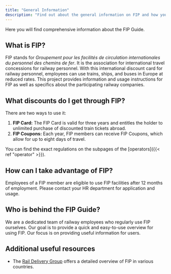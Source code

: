 ```yaml
---
title: "General Information"
description: "Find out about the general information on FIP and how you can use FIP."
---
```


Here you will find comprehensive information about the FIP Guide.

## What is FIP?

FIP stands for _Groupement pour les facilités de circulation internationales du personnel des chemins de fer_. It is the association for international travel concessions for railway personnel.
With this international discount card for railway personnel, employees can use trains, ships, and buses in Europe at reduced rates.
This project provides information and usage instructions for FIP as well as specifics about the participating railway companies.

## What discounts do I get through FIP?

There are two ways to use it:

1. **FIP Card:** The FIP Card is valid for three years and entitles the holder to unlimited purchase of discounted train tickets abroad.
2. **FIP Coupons:** Each year, FIP members can receive FIP Coupons, which allow for up to eight days of travel.

You can find the exact regulations on the subpages of the [operators]({{< ref "operator" >}}).

## How can I take advantage of FIP?

Employees of a FIP member are eligible to use FIP facilities after 12 months of employment.
Please contact your HR department for application and usage.

## Who is behind the FIP Guide?

We are a dedicated team of railway employees who regularly use FIP ourselves.
Our goal is to provide a quick and easy-to-use overview for using FIP.
Our focus is on providing useful information for users.

## Additional useful resources

- The [Rail Delivery Group](https://www.raildeliverygroup.com/rst/europe-and-fip.html) offers a detailed overview of FIP in various countries.
